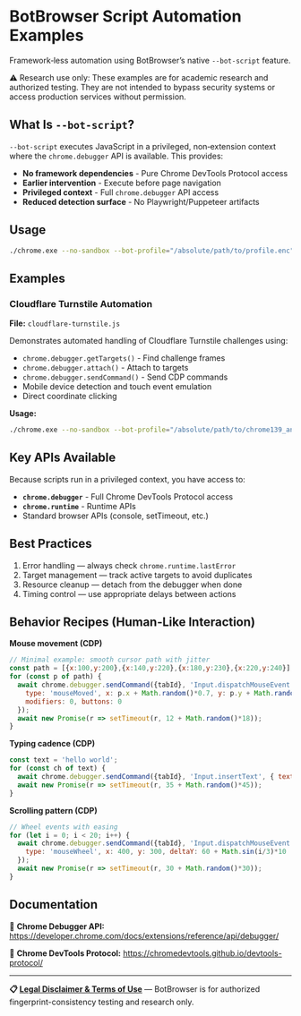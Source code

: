 # BotBrowser Script Automation Examples

Framework‑less automation using BotBrowser’s native `--bot-script` feature.

⚠️ Research use only: These examples are for academic research and authorized testing. They are not intended to bypass security systems or access production services without permission.

## What Is `--bot-script`?

`--bot-script` executes JavaScript in a privileged, non‑extension context where the `chrome.debugger` API is available. This provides:

- **No framework dependencies** - Pure Chrome DevTools Protocol access
- **Earlier intervention** - Execute before page navigation
- **Privileged context** - Full `chrome.debugger` API access
- **Reduced detection surface** - No Playwright/Puppeteer artifacts

## Usage

```bash
./chrome.exe --no-sandbox --bot-profile="/absolute/path/to/profile.enc" --bot-script="your-script.js"
```

## Examples

### Cloudflare Turnstile Automation
**File:** `cloudflare-turnstile.js`

Demonstrates automated handling of Cloudflare Turnstile challenges using:
- `chrome.debugger.getTargets()` - Find challenge frames
- `chrome.debugger.attach()` - Attach to targets
- `chrome.debugger.sendCommand()` - Send CDP commands
- Mobile device detection and touch event emulation
- Direct coordinate clicking

**Usage:**
```bash
./chrome.exe --no-sandbox --bot-profile="/absolute/path/to/chrome139_android.enc" --bot-script="cloudflare-turnstile.js"
```

## Key APIs Available

Because scripts run in a privileged context, you have access to:

- **`chrome.debugger`** - Full Chrome DevTools Protocol access
- **`chrome.runtime`** - Runtime APIs
- Standard browser APIs (console, setTimeout, etc.)

## Best Practices

1. Error handling — always check `chrome.runtime.lastError`
2. Target management — track active targets to avoid duplicates
3. Resource cleanup — detach from the debugger when done
4. Timing control — use appropriate delays between actions

## Behavior Recipes (Human‑Like Interaction)

**Mouse movement (CDP)**
```js
// Minimal example: smooth cursor path with jitter
const path = [{x:100,y:200},{x:140,y:220},{x:180,y:230},{x:220,y:240}];
for (const p of path) {
  await chrome.debugger.sendCommand({tabId}, 'Input.dispatchMouseEvent', {
    type: 'mouseMoved', x: p.x + Math.random()*0.7, y: p.y + Math.random()*0.7,
    modifiers: 0, buttons: 0
  });
  await new Promise(r => setTimeout(r, 12 + Math.random()*18));
}
```

**Typing cadence (CDP)**
```js
const text = 'hello world';
for (const ch of text) {
  await chrome.debugger.sendCommand({tabId}, 'Input.insertText', { text: ch });
  await new Promise(r => setTimeout(r, 35 + Math.random()*45));
}
```

**Scrolling pattern (CDP)**
```js
// Wheel events with easing
for (let i = 0; i < 20; i++) {
  await chrome.debugger.sendCommand({tabId}, 'Input.dispatchMouseEvent', {
    type: 'mouseWheel', x: 400, y: 300, deltaY: 60 + Math.sin(i/3)*10
  });
  await new Promise(r => setTimeout(r, 30 + Math.random()*30));
}
```

## Documentation

📖 **Chrome Debugger API:** https://developer.chrome.com/docs/extensions/reference/api/debugger/

📖 **Chrome DevTools Protocol:** https://chromedevtools.github.io/devtools-protocol/

---

**📋 [Legal Disclaimer & Terms of Use](https://github.com/botswin/BotBrowser/blob/main/DISCLAIMER.md)** — BotBrowser is for authorized fingerprint-consistency testing and research only.
